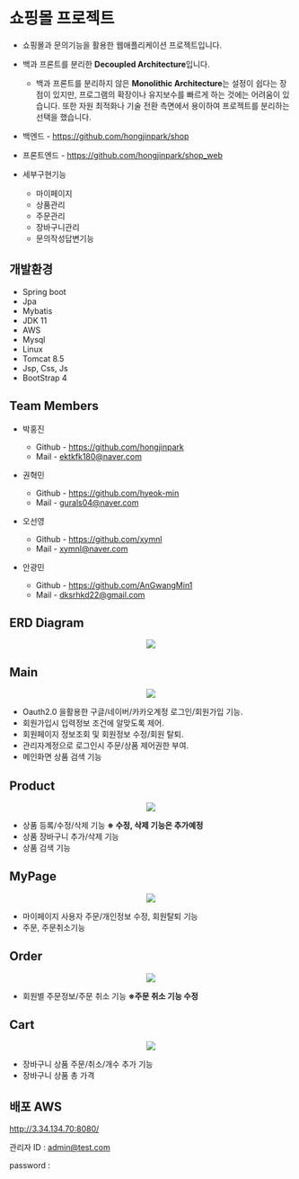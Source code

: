 

# 쇼핑몰 프로젝트

- 쇼핑몰과 문의기능을 활용한 웹애플리케이션 프로젝트입니다.
- 백과 프론트를 분리한 **Decoupled Architecture**입니다.
    - 백과 프론트를 분리하지 않은 **Monolithic Architecture**는 설정이 쉽다는 장점이 있지만, 프로그램의 확장이나 유지보수를 빠르게 하는 것에는 어려움이 있습니다. 또한 자원 최적화나 기술 전환 측면에서 용이하여 프로젝트를 분리하는 선택을 했습니다.
    
- 백엔드 - https://github.com/hongjinpark/shop
- 프론트엔드 - https://github.com/hongjinpark/shop_web

- 세부구현기능
    - 마이페이지
    - 상품관리
    - 주문관리
    - 장바구니관리
    - 문의작성답변기능

## 개발환경

- Spring boot
- Jpa
- Mybatis
- JDK 11
- AWS
- Mysql
- Linux
- Tomcat 8.5
- Jsp, Css, Js
- BootStrap 4

## Team Members

- 박홍진
    - Github - https://github.com/hongjinpark
    - Mail - ektkfk180@naver.com

- 권혁민
    - Github - https://github.com/hyeok-min
    - Mail - gurals04@naver.com

- 오선영
    - Github - https://github.com/xymnl
    - Mail - xymnl@naver.com

- 안광민
    - Github - https://github.com/AnGwangMin1
    - Mail - dksrhkd22@gmail.com
    

## ERD Diagram
<p align="center">
  <img src="https://github.com/hongjinpark/shop/blob/master/Untitled.png">
</p>

## Main
<p align="center">
  <img src="https://github.com/hongjinpark/shop/blob/master/readmeImg/main.PNG">
</p>

- Oauth2.0 을활용한 구글/네이버/카카오계정 로그인/회원가입 기능.
- 회원가입시 입력정보 조건에 알맞도록 제어.
- 회원페이지 정보조회 및 회원정보 수정/회원 탈퇴.
- 관리자계정으로 로그인시 주문/상품 제어권한 부여.
- 메인화면 상품 검색 기능

## Product
<p align="center">
  <img src="https://github.com/hongjinpark/shop/blob/master/readmeImg/product.PNG">
</p>

- 상품 등록/수정/삭제 기능 **※ 수정, 삭제 기능은 추가예정**
- 상품 장바구니 추가/삭제 기능
- 상품 검색 기능

## MyPage
<p align="center">
  <img src="https://github.com/hongjinpark/shop/blob/master/readmeImg/mypage.PNG">
</p>

- 마이페이지 사용자 주문/개인정보 수정, 회원탈퇴 기능
- 주문, 주문취소기능

## Order
<p align="center">
  <img src="https://github.com/hongjinpark/shop/blob/master/readmeImg/order.PNG">
</p>

- 회원별 주문정보/주문 취소 기능 **※주문 취소 기능 수정**

## Cart
<p align="center">
  <img src="https://github.com/hongjinpark/shop/blob/master/readmeImg/cart.PNG">
</p>

- 장바구니 상품 주문/취소/개수 추가 기능
- 장바구니 상품 총 가격

## 배포 AWS

http://3.34.134.70:8080/

관리자 ID : admin@test.com

password :
